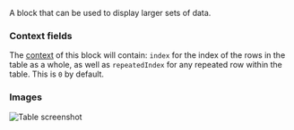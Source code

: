 A block that can be used to display larger sets of data.

### Context fields

The [context](https://appsemble.app/docs/guide/remappers#context) of this block will contain:
`index` for the index of the rows in the table as a whole, as well as `repeatedIndex` for any
repeated row within the table. This is `0` by default.

### Images

![Table screenshot](https://gitlab.com/appsemble/appsemble/-/raw/0.20.17/config/assets/table.png)
